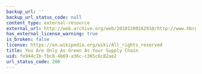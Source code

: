 ```yaml
---
backup_url: ''
backup_url_status_code: null
content_type: external-resource
external_url: http://web.archive.org/web/20101209162910/http://www.hbrgreen.org/2008/02/you_are_only_as_green_as_your.html?cm_mmc=npv-_-listserv-_-FEB_2008-_-HBRGreen2
has_external_license_warning: true
is_broken: false
license: https://en.wikipedia.org/wiki/All_rights_reserved
title: You Are Only As Green As Your Supply Chain
uid: fe944c1b-fbc8-4b69-a36c-c365c6c82ae2
url_status_code: 200
---
```

